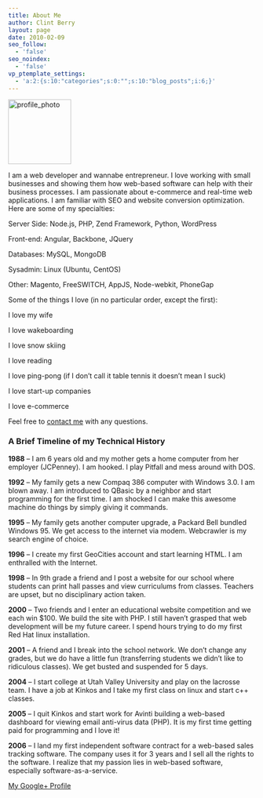 ```yaml
---
title: About Me
author: Clint Berry
layout: page
date: 2010-02-09
seo_follow:
  - 'false'
seo_noindex:
  - 'false'
vp_ptemplate_settings:
  - 'a:2:{s:10:"categories";s:0:"";s:10:"blog_posts";i:6;}'
---
```

<img src="http://clintberry.com/images/profile_photo.jpg" alt="profile_photo" width="128" height="132" class="alignleft size-full wp-image-656" />
  
I am a web developer and wannabe entrepreneur. I love working with small businesses and showing them how web-based software can help with their business processes. I am passionate about e-commerce and real-time web applications. I am familiar with SEO and website conversion optimization. Here are some of my specialties:

Server Side: Node.js, PHP, Zend Framework, Python, WordPress
  
Front-end: Angular, Backbone, JQuery
  
Databases: MySQL, MongoDB
  
Sysadmin: Linux (Ubuntu, CentOS)
  
Other: Magento, FreeSWITCH, AppJS, Node-webkit, PhoneGap

Some of the things I love (in no particular order, except the first):

I love my wife
  
I love wakeboarding
  
I love snow skiing
  
I love reading
  
I love ping-pong (if I don&#8217;t call it table tennis it doesn&#8217;t mean I suck)
  
I love start-up companies
  
I love e-commerce

Feel free to [contact me][1] with any questions.

### A Brief Timeline of my Technical History

**1988** &#8211; I am 6 years old and my mother gets a home computer from her employer (JCPenney). I am hooked. I play Pitfall and mess around with DOS.

**1992** &#8211; My family gets a new Compaq 386 computer with Windows 3.0. I am blown away. I am introduced to QBasic by a neighbor and start programming for the first time. I am shocked I can make this awesome machine do things by simply giving it commands.

**1995** &#8211; My family gets another computer upgrade, a Packard Bell bundled Windows 95. We get access to the internet via modem. Webcrawler is my search engine of choice.

**1996** &#8211; I create my first GeoCities account and start learning HTML. I am enthralled with the Internet.

**1998** &#8211; In 9th grade a friend and I post a website for our school where students can print hall passes and view curriculums from classes. Teachers are upset, but no disciplinary action taken.

**2000** &#8211; Two friends and I enter an educational website competition and we each win $100. We build the site with PHP. I still haven&#8217;t grasped that web development will be my future career. I spend hours trying to do my first Red Hat linux installation.

**2001** &#8211; A friend and I break into the school network. We don&#8217;t change any grades, but we do have a little fun (transferring students we didn&#8217;t like to ridiculous classes). We get busted and suspended for 5 days.

**2004** &#8211; I start college at Utah Valley University and play on the lacrosse team. I have a job at Kinkos and I take my first class on linux and start c++ classes.

**2005** &#8211; I quit Kinkos and start work for Avinti building a web-based dashboard for viewing email anti-virus data (PHP). It is my first time getting paid for programming and I love it!

**2006** &#8211; I land my first independent software contract for a web-based sales tracking software. The company uses it for 3 years and I sell all the rights to the software. I realize that my passion lies in web-based software, especially software-as-a-service.

[My Google+ Profile][2]

 [1]: /contact/
 [2]: https://plus.google.com/116690395418514703068?rel=author
